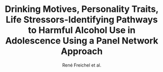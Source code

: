 ---
cat: gaia
subcat: platform
bestof: false
author: René Freichel et al.
title: Drinking Motives, Personality Traits, Life Stressors-Identifying Pathways to Harmful Alcohol Use in Adolescence Using a Panel Network Approach
journal: Addiction
year: 2023
type: article
---